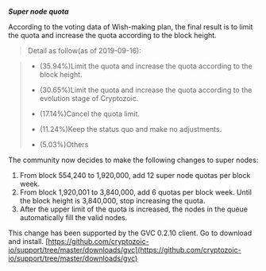 ***Super node quota***

According to the voting data of Wish-making plan, the final result is to limit the quota and increase the quota according to the block height.

>Detail as follow(as of 2019-09-16):

> - (35.94%)Limit the quota and increase the quota according to the block height.
>
> - (30.65%)Limit the quota and increase the quota according to the evolution stage of Cryptozoic.
>
> - (17.14%)Cancel the quota limit.
>
> - (11.24%)Keep the status quo and make no adjustments.
>
> - (5.03%)Others

The community now decides to make the following changes to super nodes:

1. From block 554,240 to 1,920,000, add 12 super node quotas per block week.
2. From block 1,920,001 to 3,840,000, add 6 quotas per block week. Until the block height is 3,840,000, stop increasing the quota.
3. After the upper limit of the quota is increased, the nodes in the queue automatically fill the valid nodes.

This change has been supported by the GVC 0.2.10 client. Go to download and install.
[https://github.com/cryptozoic-io/support/tree/master/downloads/gvc](https://github.com/cryptozoic-io/support/tree/master/downloads/gvc)
